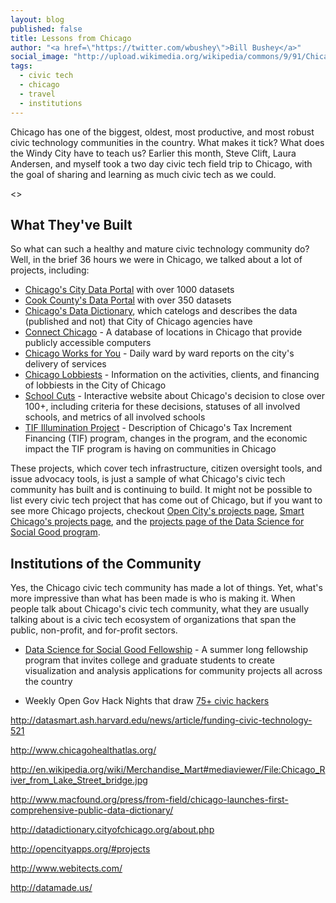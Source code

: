 ```yaml
---
layout: blog
published: false
title: Lessons from Chicago
author: "<a href=\"https://twitter.com/wbushey\">Bill Bushey</a>"
social_image: "http://upload.wikimedia.org/wikipedia/commons/9/91/Chicago_River_from_Lake_Street_bridge.jpg"
tags: 
  - civic tech
  - chicago
  - travel
  - institutions
---
```


Chicago has one of the biggest, oldest, most productive, and most robust civic technology communities in the country. What makes it tick? What does the Windy City have to teach us? Earlier this month, Steve Clift, Laura Andersen, and myself took a two day civic tech field trip to Chicago, with the goal of sharing and learning as much civic tech as we could.

<<image>>

## What They've Built

So what can such a healthy and mature civic technology community do? Well, in the brief 36 hours we were in Chicago, we talked about a lot of projects, including:

- [Chicago's City Data Portal](https://data.cityofchicago.org/) with over 1000 datasets
- [Cook County's Data Portal](https://datacatalog.cookcountyil.gov/) with over 350 datasets
- [Chicago's Data Dictionary](http://datadictionary.cityofchicago.org/), which catelogs and describes the data (published and not) that City of Chicago agencies have
- [Connect Chicago](http://weconnectchicago.org/) - A database of locations in Chicago that provide publicly accessible computers
- [Chicago Works for You](http://chicagoworksforyou.com/) - Daily ward by ward reports on the city's delivery of services
- [Chicago Lobbiests](http://chicagolobbyists.org/) - Information on the activities, clients, and financing of lobbiests in the City of Chicago
- [School Cuts](http://www.schoolcuts.org/) - Interactive website about Chicago's decision to close over 100+, including criteria for these decisions, statuses of all involved schools, and metrics of all involved schools
- [TIF Illumination Project](http://www.tifreports.com/) - Description of Chicago's Tax Increment Financing (TIF) program, changes in the program, and the economic impact the TIF program is having on communities in Chicago

These projects, which cover tech infrastructure, citizen oversight tools, and issue advocacy tools, is just a sample of what Chicago's civic tech community has built and is continuing to build. It might not be possible to list every civic tech project that has come out of Chicago, but if you want to see more Chicago projects, checkout [Open City's projects page](http://opencityapps.org/#projects), [Smart Chicago's projects page](http://www.smartchicagocollaborative.org/projects/), and the [projects page of the Data Science for Social Good program](http://dssg.io/projects/).

## Institutions of the Community

Yes, the Chicago civic tech community has made a lot of things. Yet, what's more impressive than what has been made is who is making it. When people talk about Chicago's civic tech community, what they are usually talking about is a civic tech ecosystem of organizations that span the public, non-profit, and for-profit sectors. 

- [Data Science for Social Good Fellowship](http://dssg.io/) - A summer long fellowship program that invites college and graduate students to create visualization and analysis applications for community projects all across the country

- Weekly Open Gov Hack Nights that draw [75+ civic hackers](https://twitter.com/OpenTwinCities/status/496804923833851904)



http://datasmart.ash.harvard.edu/news/article/funding-civic-technology-521

http://www.chicagohealthatlas.org/

http://en.wikipedia.org/wiki/Merchandise_Mart#mediaviewer/File:Chicago_River_from_Lake_Street_bridge.jpg

http://www.macfound.org/press/from-field/chicago-launches-first-comprehensive-public-data-dictionary/

http://datadictionary.cityofchicago.org/about.php

http://opencityapps.org/#projects

http://www.webitects.com/

http://datamade.us/